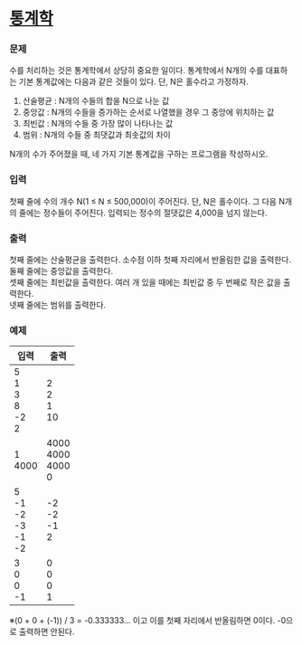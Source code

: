 # [통계학](https://www.acmicpc.net/problem/2108)  
  
### 문제  
  
수를 처리하는 것은 통계학에서 상당히 중요한 일이다. 통계학에서 N개의 수를 대표하는 기본 통계값에는 다음과 같은 것들이 있다. 단, N은 홀수라고 가정하자.  

 1. 산술평균 : N개의 수들의 합을 N으로 나눈 값  
 2. 중앙값 : N개의 수들을 증가하는 순서로 나열했을 경우 그 중앙에 위치하는 값  
 3. 최빈값 : N개의 수들 중 가장 많이 나타나는 값  
 4. 범위 : N개의 수들 중 최댓값과 최솟값의 차이  
  
N개의 수가 주어졌을 때, 네 가지 기본 통계값을 구하는 프로그램을 작성하시오.  
  
### 입력  
  
첫째 줄에 수의 개수 N(1 ≤ N ≤ 500,000)이 주어진다. 단, N은 홀수이다. 그 다음 N개의 줄에는 정수들이 주어진다. 입력되는 정수의 절댓값은 4,000을 넘지 않는다.  
  
### 출력  
  
첫째 줄에는 산술평균을 출력한다. 소수점 이하 첫째 자리에서 반올림한 값을 출력한다.  
둘째 줄에는 중앙값을 출력한다.  
셋째 줄에는 최빈값을 출력한다. 여러 개 있을 때에는 최빈값 중 두 번째로 작은 값을 출력한다.  
넷째 줄에는 범위를 출력한다.  
  
### 예제  
  
|입력|출력|
|---|---|
|5<br/>1<br/>3<br/>8<br/>-2<br/>2|2<br/>2<br/>1<br/>10|
|1<br/>4000|4000<br/>4000<br/>4000<br/>0|
|5<br/>-1<br/>-2<br/>-3<br/>-1<br/>-2|-2<br/>-2<br/>-1<br/>2|
|3<br/>0<br/>0<br/>-1|0<br/>0<br/>0<br/>1|
  
※(0 + 0 + (-1)) / 3 = -0.333333... 이고 이를 첫째 자리에서 반올림하면 0이다. -0으로 출력하면 안된다.  
  